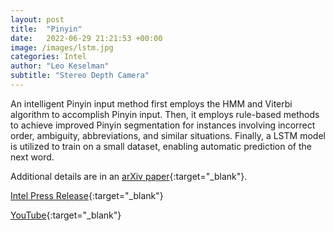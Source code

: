 ```yaml
---
layout: post
title:  "Pinyin"
date:   2022-06-29 21:21:53 +00:00
image: /images/lstm.jpg
categories: Intel
author: "Leo Keselman"
subtitle: "Stereo Depth Camera"
---
```

An intelligent Pinyin input method first employs the HMM and Viterbi algorithm to accomplish Pinyin input. Then, it employs rule-based methods to achieve improved Pinyin segmentation for instances involving incorrect order, ambiguity, abbreviations, and similar situations. Finally, a LSTM model is utilized to train on a small dataset, enabling automatic prediction of the next word.

Additional details are in an [arXiv paper](https://arxiv.org/abs/1705.05548){:target="_blank"}.


[Intel Press Release](https://newsroom.intel.com/chip-shots/intel-announces-tools-realsense-technology-development/){:target="_blank"}

[YouTube](https://www.youtube.com/watch?v=pvXJSn22ujU){:target="_blank"}